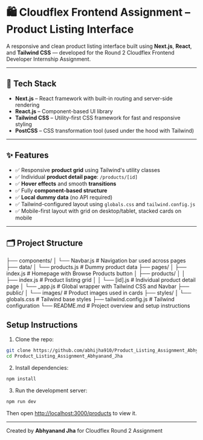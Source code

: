 # 🛍️ Cloudflex Frontend Assignment – Product Listing Interface

A responsive and clean product listing interface built using **Next.js**, **React**, and **Tailwind CSS** — developed for the Round 2 Cloudflex Frontend Developer Internship Assignment.

---

## 🔧 Tech Stack

- **Next.js** – React framework with built-in routing and server-side rendering
- **React.js** – Component-based UI library
- **Tailwind CSS** – Utility-first CSS framework for fast and responsive styling
- **PostCSS** – CSS transformation tool (used under the hood with Tailwind)

---

## ✨ Features

- ✅ Responsive **product grid** using Tailwind's utility classes
- ✅ Individual **product detail page**: `/products/[id]`
- ✅ **Hover effects** and smooth **transitions**
- ✅ Fully **component-based structure**
- ✅ **Local dummy data** (no API required)
- ✅ Tailwind-configured layout using `globals.css` and `tailwind.config.js`
- ✅ Mobile-first layout with grid on desktop/tablet, stacked cards on mobile

---

## 🗂️ Project Structure

├── components/
│ └── Navbar.js # Navigation bar used across pages
├── data/
│ └── products.js # Dummy product data
├── pages/
│ ├── index.js # Homepage with Browse Products button
│ ├── products/
│ │ ├── index.js # Product listing grid
│ │ └── [id].js # Individual product detail page
│ └── _app.js # Global wrapper with Tailwind CSS and Navbar
├── public/
│ └── images/ # Product images used in cards
├── styles/
│ └── globals.css # Tailwind base styles
├── tailwind.config.js # Tailwind configuration
└── README.md # Project overview and setup instructions

## Setup Instructions

1. Clone the repo:
```bash
git clone https://github.com/abhijha910/Product_Listing_Assignment_Abhyanand_Jha
cd Product_Listing_Assignment_Abhyanand_Jha
```

2. Install dependencies:
```bash
npm install
```

3. Run the development server:
```bash
npm run dev
```

Then open [http://localhost:3000/products](http://localhost:3000/products) to view it.

---

Created by **Abhyanand Jha** for Cloudflex Round 2 Assignment
